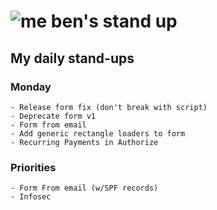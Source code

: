 # ![me](https://avatars2.githubusercontent.com/u/5232044?s=50&v=4) ben's stand up

## My daily stand-ups

### Monday

    - Release form fix (don't break with script)
    - Deprecate form v1
    - Form from email
    - Add generic rectangle loaders to form
    - Recurring Payments in Authorize

### Priorities 
   
    - Form From email (w/SPF records)
    - Infosec
      
